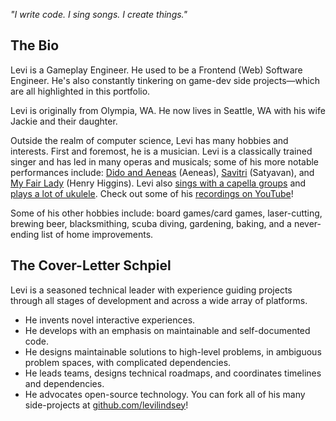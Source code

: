 _"I write code. I sing songs. I create things."_

## The Bio

Levi is a Gameplay Engineer. He used to be a Frontend (Web) Software Engineer. He's also constantly tinkering on game-dev side projects&mdash;which are all highlighted in this portfolio.

Levi is originally from Olympia, WA. He now lives in Seattle, WA with his wife Jackie and their daughter.

Outside the realm of computer science, Levi has many hobbies and interests. First and foremost, he is a musician. Levi is a classically trained singer and has led in many operas and musicals; some of his more notable performances include: [Dido and Aeneas][dido-and-aeneas-url] (Aeneas), [Savitri][savitri-url] (Satyavan), and [My Fair Lady][my-fair-lady-url] (Henry Higgins). Levi also [sings with a capella groups][love-like-you-url] and [plays a lot of ukulele][down-today-url]. Check out some of his [recordings on YouTube][youtube-url]!

Some of his other hobbies include: board games/card games, laser-cutting, brewing beer, blacksmithing, scuba diving, gardening, baking, and a never-ending list of home improvements.

## The Cover-Letter Schpiel

Levi is a seasoned technical leader with experience guiding projects through all stages of development and across a wide array of platforms.

-   He invents novel interactive experiences.
-   He develops with an emphasis on maintainable and self-documented code.
-   He designs maintainable solutions to high-level problems, in ambiguous problem spaces, with complicated dependencies.
-   He leads teams, designs technical roadmaps, and coordinates timelines and dependencies.
-   He advocates open-source technology. You can fork all of his many side-projects at [github.com/levilindsey](https://github.com/levilindsey)! 


[github-url]: https://github.com/levilindsey
[google-url]: https://google.com/about
[gcp-url]: https://cloud.google.com
[jackie-url]: http://www.jackieandlevi.com/jackie
[dido-and-aeneas-url]: https://en.wikipedia.org/wiki/Dido_and_Aeneas
[savitri-url]: https://en.wikipedia.org/wiki/Savitri_(opera)
[my-fair-lady-url]: https://en.wikipedia.org/wiki/My_Fair_Lady
[youtube-url]: https://www.youtube.com/playlist?list=PLIuJN99AFOPSF3p4f0siFo22XiMXqijQU
[love-like-you-url]: https://www.youtube.com/watch?v=yH7L_bZSwbM&list=PLIuJN99AFOPSF3p4f0siFo22XiMXqijQU
[down-today-url]: https://youtu.be/HmALRuBoDno
[camp-hahobas-url]: https://web.archive.org/web/20160807121041/http://www.hahobas.org/

